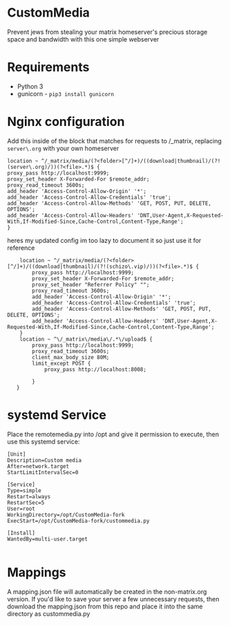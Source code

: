 # CustomMedia

Prevent jews from stealing your matrix homeserver's precious storage space and bandwidth with this one simple webserver

# Requirements
- Python 3
- gunicorn - `pip3 install gunicorn`

# Nginx configuration
Add this inside of the block that matches for requests to /_matrix, replacing `server\.org` with your own homeserver
```
location ~ ^/_matrix/media/(?<folder>[^/]+)/((download|thumbnail)/(?!(server\.org)/))(?<file>.*)$ {
proxy_pass http://localhost:9999;
proxy_set_header X-Forwarded-For $remote_addr;
proxy_read_timeout 3600s;
add_header 'Access-Control-Allow-Origin' '*';
add_header 'Access-Control-Allow-Credentials' 'true';
add_header 'Access-Control-Allow-Methods' 'GET, POST, PUT, DELETE, OPTIONS';
add_header 'Access-Control-Allow-Headers' 'DNT,User-Agent,X-Requested-With,If-Modified-Since,Cache-Control,Content-Type,Range';
}
``` 
heres my updated config im too lazy to document it so just use it for reference 
```
    location ~ ^/_matrix/media/(?<folder>[^/]+)/((download|thumbnail)/(?!(schizo\.vip)/))(?<file>.*)$ {
        proxy_pass http://localhost:9999;
        proxy_set_header X-Forwarded-For $remote_addr;
        proxy_set_header "Referrer Policy" "";
        proxy_read_timeout 3600s;
        add_header 'Access-Control-Allow-Origin' '*';
        add_header 'Access-Control-Allow-Credentials' 'true';
        add_header 'Access-Control-Allow-Methods' 'GET, POST, PUT, DELETE, OPTIONS';
        add_header 'Access-Control-Allow-Headers' 'DNT,User-Agent,X-Requested-With,If-Modified-Since,Cache-Control,Content-Type,Range';
    }
    location ~ ^\/_matrix\/media\/.*\/upload$ {
        proxy_pass http://localhost:9999;
        proxy_read_timeout 3600s;
        client_max_body_size 80M;
        limit_except POST {
            proxy_pass http://localhost:8008;
            
        }
   }
```

# systemd Service
Place the remotemedia.py into /opt and give it permission to execute, then use this systemd service:
```
[Unit]
Description=Custom media
After=network.target
StartLimitIntervalSec=0

[Service]
Type=simple
Restart=always
RestartSec=5
User=root
WorkingDirectory=/opt/CustomMedia-fork
ExecStart=/opt/CustomMedia-fork/custommedia.py

[Install]
WantedBy=multi-user.target


```

# Mappings
A mapping.json file will automatically be created in the non-matrix.org version. If you'd like to save your server a few unnecessary requests, then download the mapping.json from this repo and place it into the same directory as custommedia.py
